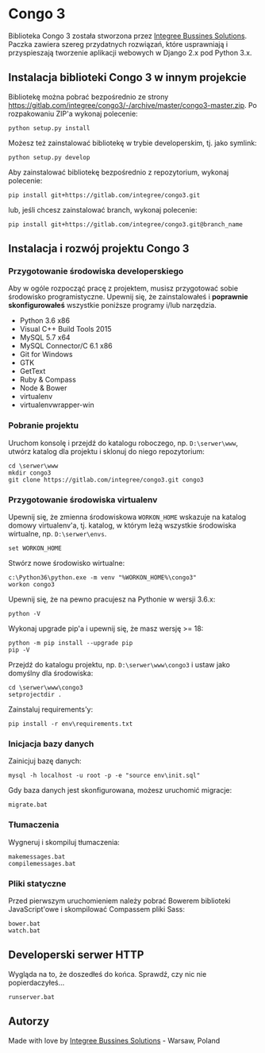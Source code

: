 # Congo 3

Biblioteka Congo 3 została stworzona przez [Integree Bussines Solutions](https://www.integree.eu). Paczka zawiera szereg przydatnych rozwiązań, które usprawniają i przyspieszają tworzenie aplikacji webowych w Django 2.x pod Python 3.x.

## Instalacja biblioteki Congo 3 w innym projekcie

Bibliotekę można pobrać bezpośrednio ze strony https://gitlab.com/integree/congo3/-/archive/master/congo3-master.zip. Po rozpakowaniu ZIP'a wykonaj polecenie:

```
python setup.py install
```

Możesz też zainstalować bibliotekę w trybie developerskim, tj. jako symlink:

```
python setup.py develop
```

Aby zainstalować bibliotekę bezpośrednio z repozytorium, wykonaj polecenie:

```
pip install git+https://gitlab.com/integree/congo3.git
```

lub, jeśli chcesz zainstalować branch, wykonaj polecenie:

```
pip install git+https://gitlab.com/integree/congo3.git@branch_name
```

## Instalacja i rozwój projektu Congo 3

### Przygotowanie środowiska developerskiego

Aby w ogóle rozpocząć pracę z projektem, musisz przygotować sobie środowisko programistyczne. Upewnij się, że zainstalowałeś i **poprawnie skonfigurowałeś** wszystkie poniższe programy i/lub narzędzia.

- Python 3.6 x86
- Visual C++ Build Tools 2015
- MySQL 5.7 x64
- MySQL Connector/C 6.1 x86
- Git for Windows
- GTK
- GetText
- Ruby & Compass
- Node & Bower
- virtualenv
- virtualenvwrapper-win

### Pobranie projektu

Uruchom konsolę i przejdź do katalogu roboczego, np. `D:\serwer\www`, utwórz katalog dla projektu i sklonuj do niego repozytorium:

```
cd \serwer\www
mkdir congo3
git clone https://gitlab.com/integree/congo3.git congo3
```

### Przygotowanie środowiska virtualenv

Upewnij się, że zmienna środowiskowa `WORKON_HOME` wskazuje na katalog domowy virtualenv'a, tj. katalog, w którym leżą wszystkie środowiska wirtualne, np. `D:\serwer\envs`.

```
set WORKON_HOME
```

Stwórz nowe środowisko wirtualne:

```
c:\Python36\python.exe -m venv "%WORKON_HOME%\congo3"
workon congo3
```

Upewnij się, że na pewno pracujesz na Pythonie w wersji 3.6.x:

```
python -V
```

Wykonaj upgrade pip'a i upewnij się, że masz wersję >= 18:

```
python -m pip install --upgrade pip
pip -V
```

Przejdź do katalogu projektu, np. `D:\serwer\www\congo3` i ustaw jako domyślny dla środowiska:

```
cd \serwer\www\congo3
setprojectdir .
```

Zainstaluj requirements'y:

```
pip install -r env\requirements.txt
```

### Inicjacja bazy danych

Zainicjuj bazę danych:

```
mysql -h localhost -u root -p -e "source env\init.sql"
```

Gdy baza danych jest skonfigurowana, możesz uruchomić migracje:

```
migrate.bat
```

### Tłumaczenia

Wygneruj i skompiluj tłumaczenia:

```
makemessages.bat
compilemessages.bat
```

### Pliki statyczne

Przed pierwszym uruchomieniem należy pobrać Bowerem biblioteki JavaScript'owe i skompilować Compassem pliki Sass:

```
bower.bat
watch.bat
```

## Developerski serwer HTTP

Wygląda na to, że doszedłeś do końca. Sprawdź, czy nic nie popierdaczyłeś...

```
runserver.bat
```

## Autorzy

Made with love by [Integree Bussines Solutions](https://www.integree.eu) - Warsaw, Poland